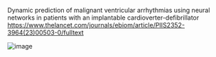 Dynamic prediction of malignant ventricular arrhythmias using neural networks in patients with an implantable cardioverter-defibrillator
https://www.thelancet.com/journals/ebiom/article/PIIS2352-3964(23)00503-0/fulltext

![image](https://github.com/mzhkolk/DEEP-RISK-project/assets/72930961/2e2f76e0-a4db-4d1b-87b8-9cf323b70c25)
